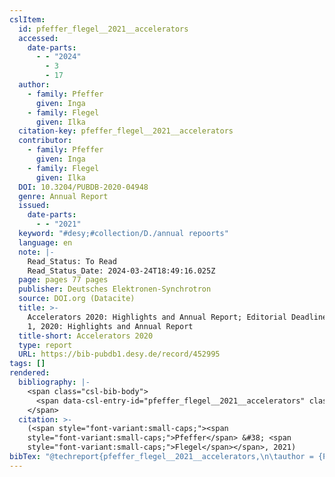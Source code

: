 ```yaml
---
cslItem:
  id: pfeffer_flegel__2021__accelerators
  accessed:
    date-parts:
      - - "2024"
        - 3
        - 17
  author:
    - family: Pfeffer
      given: Inga
    - family: Flegel
      given: Ilka
  citation-key: pfeffer_flegel__2021__accelerators
  contributor:
    - family: Pfeffer
      given: Inga
    - family: Flegel
      given: Ilka
  DOI: 10.3204/PUBDB-2020-04948
  genre: Annual Report
  issued:
    date-parts:
      - - "2021"
  keyword: "#desy;#collection/D./annual repoorts"
  language: en
  note: |-
    Read_Status: To Read
    Read_Status_Date: 2024-03-24T18:49:16.025Z
  page: pages 77 pages
  publisher: Deutsches Elektronen-Synchrotron
  source: DOI.org (Datacite)
  title: >-
    Accelerators 2020: Highlights and Annual Report; Editorial Deadline: March
    1, 2020: Highlights and Annual Report
  title-short: Accelerators 2020
  type: report
  URL: https://bib-pubdb1.desy.de/record/452995
tags: []
rendered:
  bibliography: |-
    <span class="csl-bib-body">
      <span data-csl-entry-id="pfeffer_flegel__2021__accelerators" class="csl-entry"><span class='author-bib'>Pfeffer, &#38; Flegel, I.</span>. <span class='date-bib'>(2021)</span>. <span class='title'><i><b><span style="font-style:normal;">Accelerators 2020: Highlights and Annual Report; Editorial Deadline: March 1, 2020: Highlights and Annual Report</span></b></i></span> (S. pages 77 pages) [Annual Report]. Deutsches Elektronen-Synchrotron. <span class='URL'><a href='https://doi.org/10.3204/PUBDB-2020-04948'>LINK</a></span></span>
    </span>
  citation: >-
    (<span style="font-variant:small-caps;"><span
    style="font-variant:small-caps;">Pfeffer</span> &#38; <span
    style="font-variant:small-caps;">Flegel</span></span>, 2021)
bibTex: "@techreport{pfeffer_flegel__2021__accelerators,\n\tauthor = {Pfeffer, Inga and Flegel, Ilka},\n\tyear = {2021},\n\tnote = {Read\\textunderscore{}Status: To Read\nRead\\textunderscore{}Status\\textunderscore{}Date: 2024-03-24T18:49:16.025Z},\n\tpages = {pages 77 pages},\n\tinstitution = {Deutsches Elektronen-Synchrotron},\n\ttitle = {Accelerators 2020: Highlights and {Annual} {Report}; {Editorial} {Deadline}: March 1, 2020: Highlights and {Annual} {Report}},\n\ttype = {Annual {Report}},\n}\n\n"
---
```

